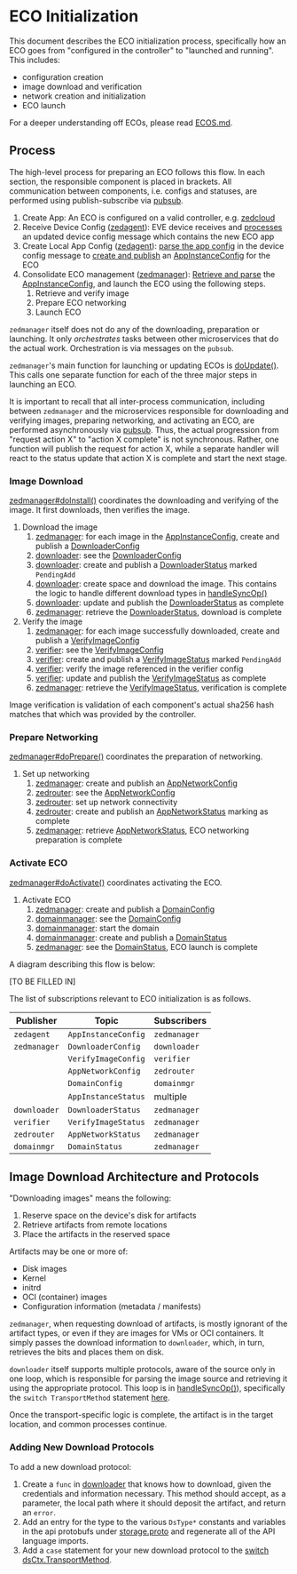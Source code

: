 # ECO Initialization

This document describes the ECO initialization process, specifically how
an ECO goes from "configured in the controller" to "launched and running".
This includes:

* configuration creation
* image download and verification
* network creation and initialization
* ECO launch

For a deeper understanding off ECOs, please read [ECOS.md](./ECOS.md).

## Process

The high-level process for preparing an ECO follows this flow. In each section, the
responsible component is placed in brackets. All communication between components,
i.e. configs and statuses, are performed using publish-subscribe via
[pubsub](./IPC.md).

1. Create App: An ECO is configured on a valid controller, e.g. [zedcloud](https://zededa.com)
1. Receive Device Config ([zedagent](../pkg/pillar/cmd/zedagent)): EVE device receives and [processes](../pkg/pillar/cmd/zedagent/handleconfig.go#L412) an updated device config message which contains the new ECO app
1. Create Local App Config ([zedagent](../pkg/pillar/cmd/zedagent)): [parse the app config](../pkg/pillar/cmd/zedagent/parseconfig.go#L453) in the device config message to [create and publish](../pkg/pillar/cmd/zedagent/parseconfig.go#L491-558) an [AppInstanceConfig](../pkg/pillar/types/zedmanagertypes.go#L46) for the ECO
1. Consolidate ECO management ([zedmanager](../pkg/pillar/cmd/zedmanager/)): [Retrieve and parse](../pkg/pillar/cmd/zedmanager/zedmanager.go#L443-L%40) the [AppInstanceConfig](../pkg/pillar/types/zedmanagertypes.go#L46), and launch the ECO using the following steps.
   1. Retrieve and verify image
   1. Prepare ECO networking
   1. Launch ECO

`zedmanager` itself does not do any of the downloading, preparation or launching. It only _orchestrates_
tasks between other microservices that do the actual work. Orchestration is via messages on the `pubsub`.

`zedmanager`'s main function for launching or updating ECOs is
[doUpdate()](../pkg/pillar/cmd/zedmanager/updatestatus.go#L308).
This calls one separate function for each of the three major steps in launching an ECO.

It is important to recall that all inter-process communication, including between `zedmanager`
and the microservices responsible for downloading and verifying images, preparing networking,
and activating an ECO, are performed asynchronously via [pubsub](./IPC.md). Thus, the
actual progression from "request action X" to "action X complete" is not synchronous.
Rather, one function will publish the request for action X, while a separate handler
will react to the status update that action X is complete and start the next stage.

### Image Download

[zedmanager#doInstall()](../pkg/pillar/cmd/zedmanager/updatestatus.go#L369) coordinates the downloading and verifying
of the image. It first downloads, then verifies the image.

1. Download the image
   1. [zedmanager](../pkg/pillar/cmd/zedmanager/): for each image in the [AppInstanceConfig](../pkg/pillar/types/downloadertypes.go#L28), create and publish a [DownloaderConfig](../pkg/pillar/types/downloadertypes.go#L29)
   1. [downloader](../pkg/pillar/cmd/downloader/): see the [DownloaderConfig](../pkg/pillar/types/downloadertypes.go#L29)
   1. [downloader](../pkg/pillar/cmd/downloader/): create and publish a [DownloaderStatus](../pkg/pillar/types/downloadertypes.go#L65) marked `PendingAdd`
   1. [downloader](../pkg/pillar/cmd/downloader/): create space and download the image. This contains the logic to handle different download types in [handleSyncOp()](../pkg/pillar/cmd/downloader/downloader.go#L1624)
   1. [downloader](../pkg/pillar/cmd/downloader/): update and publish the [DownloaderStatus](../pkg/pillar/types/downloadertypes.go#L65) as complete
   1. [zedmanager](../pkg/pillar/cmd/zedmanager/): retrieve the [DownloaderStatus](../pkg/pillar/types/downloadertypes.go#L65), download is complete
1. Verify the image
   1. [zedmanager](../pkg/pillar/cmd/zedmanager/): for each image successfully downloaded, create and publish a [VerifyImageConfig](../pkg/pillar/types/verifiertypes.go#L25)
   1. [verifier](../pkg/pillar/cmd/verifier/): see the [VerifyImageConfig](../pkg/pillar/types/verifiertypes.go#L25)
   1. [verifier](../pkg/pillar/cmd/verifier/): create and publish a [VerifyImageStatus](../pkg/pillar/types/verifiertypes.go#L53) marked `PendingAdd`
   1. [verifier](../pkg/pillar/cmd/verifier/): verify the image referenced in the verifier config
   1. [verifier](../pkg/pillar/cmd/verifier/): update and publish the [VerifyImageStatus](../pkg/pillar/types/verifiertypes.go#L53) as complete
   1. [zedmanager](../pkg/pillar/cmd/zedmanager/): retrieve the [VerifyImageStatus](../pkg/pillar/types/verifiertypes.go#L53), verification is complete

Image verification is validation of each component's actual sha256 hash matches that which was provided by the controller.

### Prepare Networking

[zedmanager#doPrepare()](../pkg/pillar/cmd/zedmanager/updatestatus.go#L696) coordinates the preparation of networking.

1. Set up networking
   1. [zedmanager](../pkg/pillar/cmd/zedmanager/): create and publish an [AppNetworkConfig](../pkg/pillar/types/zedrouter.types#L25)
   1. [zedrouter](../pkg/pillar/cmd/zedrouter/): see the [AppNetworkConfig](../pkg/pillar/types/zedrouter.types#L25)
   1. [zedrouter](../pkg/pillar/cmd/zedrouter/): set up network connectivity
   1. [zedrouter](../pkg/pillar/cmd/zedrouter/): create and publish an [AppNetworkStatus](../pkg/pillar/types/zedrouter.types#L101) marking as complete
   1. [zedmanager](../pkg/pillar/cmd/zedmanager/): retrieve [AppNetworkStatus](../pkg/pillar/types/zedrouter.types#L101), ECO networking preparation is complete

### Activate ECO

[zedmanager#doActivate()](../pkg/pillar/cmd/zedmanager/updatestatus.go#L763) coordinates activating the ECO.

1. Activate ECO
   1. [zedmanager](../pkg/pillar/cmd/zedmanager/): create and publish a [DomainConfig](../pkg/pillar/types/domainmgr.types#L19)
   1. [domainmanager](../pkg/pillar/cmd/domainmgr): see the [DomainConfig](../pkg/pillar/types/domainmgr.types#L19)
   1. [domainmanager](../pkg/pillar/cmd/domainmgr): start the domain
   1. [domainmanager](../pkg/pillar/cmd/domainmgr): create and publish a [DomainStatus](../pkg/pillar/types/domainmgr.types#L86)
   1. [zedmanager](../pkg/pillar/cmd/zedmanager/): see the [DomainStatus](../pkg/pillar/types/domainmgr.types#L86), ECO launch is complete

A diagram describing this flow is below:

[TO BE FILLED IN]

The list of subscriptions relevant to ECO initialization is as follows.

| Publisher | Topic | Subscribers |
|-----------|-------|-------------|
| `zedagent` | `AppInstanceConfig` | `zedmanager` |
| `zedmanager` | `DownloaderConfig` | `downloader` |
|    | `VerifyImageConfig` | `verifier` |
|    | `AppNetworkConfig` | `zedrouter` |
|    | `DomainConfig` | `domainmgr` |
|    | `AppInstanceStatus` | multiple |
| `downloader` | `DownloaderStatus` | `zedmanager` |
| `verifier` | `VerifyImageStatus` | `zedmanager` |
| `zedrouter` | `AppNetworkStatus` | `zedmanager` |
| `domainmgr` | `DomainStatus` | `zedmanager` |

## Image Download Architecture and Protocols

"Downloading images" means the following:

1. Reserve space on the device's disk for artifacts
1. Retrieve artifacts from remote locations
1. Place the artifacts in the reserved space

Artifacts may be one or more of:

* Disk images
* Kernel
* initrd
* OCI (container) images
* Configuration information (metadata / manifests)

`zedmanager`, when requesting download of artifacts, is mostly ignorant of the artifact types,
or even if they are images for VMs or OCI containers. It simply passes the download information
to `downloader`, which, in turn, retrieves the bits and places them on disk.

`downloader` itself supports multiple protocols, aware of the source only in one loop, which
is responsible for parsing the image source and retrieving it using the appropriate protocol.
This loop is in [handleSyncOp()](../pkg/pillar/cmd/downloader/downloader.go#L1624)),
specifically the `switch TransportMethod` statement [here](../pkg/pillar/cmd/downloader/downloader.go#L1712).

Once the transport-specific logic is complete, the artifact is in the target location,
and common processes continue.

### Adding New Download Protocols

To add a new download protocol:

1. Create a `func` in [downloader](../pkg/pillar/cmd/downloader/) that knows how
to download, given the credentials and information necessary. This method should
accept, as a parameter, the local path where it should deposit the artifact, and
return an `error`.
1. Add an entry for the type to the various `DsType*` constants and variables
in the api protobufs under [storage.proto](https://github.com/lf-edge/eve-api/tree/main/proto/proto/config/storage.proto) and
regenerate all of the API language imports.
1. Add a `case` statement for your new download protocol to the [switch dsCtx.TransportMethod](../pkg/pillar/cmd/downloader/downloader.go#L1712).
